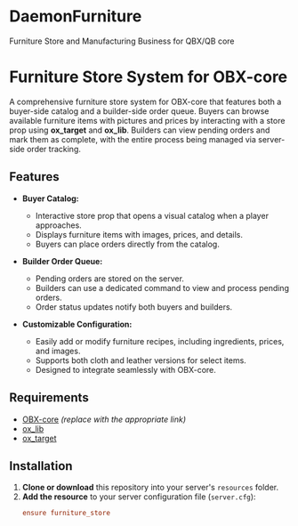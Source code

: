 # DaemonFurniture
Furniture Store and Manufacturing Business for QBX/QB core

# Furniture Store System for OBX-core

A comprehensive furniture store system for OBX-core that features both a buyer-side catalog and a builder-side order queue. Buyers can browse available furniture items with pictures and prices by interacting with a store prop using **ox_target** and **ox_lib**. Builders can view pending orders and mark them as complete, with the entire process being managed via server-side order tracking.

## Features

- **Buyer Catalog:**  
  - Interactive store prop that opens a visual catalog when a player approaches.
  - Displays furniture items with images, prices, and details.
  - Buyers can place orders directly from the catalog.

- **Builder Order Queue:**  
  - Pending orders are stored on the server.
  - Builders can use a dedicated command to view and process pending orders.
  - Order status updates notify both buyers and builders.

- **Customizable Configuration:**  
  - Easily add or modify furniture recipes, including ingredients, prices, and images.
  - Supports both cloth and leather versions for select items.
  - Designed to integrate seamlessly with OBX-core.

## Requirements

- [OBX-core](https://github.com/your-obx-core-repo) *(replace with the appropriate link)*
- [ox_lib](https://github.com/overextended/ox_lib)
- [ox_target](https://github.com/overextended/ox_target)

## Installation

1. **Clone or download** this repository into your server's `resources` folder.
2. **Add the resource** to your server configuration file (`server.cfg`):
   ```ini
   ensure furniture_store
